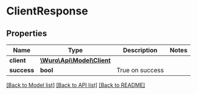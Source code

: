 # ClientResponse

## Properties
Name | Type | Description | Notes
------------ | ------------- | ------------- | -------------
**client** | [**\Wuro\Api\Model\Client**](Client.md) |  | 
**success** | **bool** | True on success | 

[[Back to Model list]](../../README.md#documentation-for-models) [[Back to API list]](../../README.md#documentation-for-api-endpoints) [[Back to README]](../../README.md)

